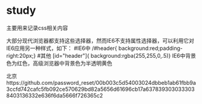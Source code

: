 # study
主要用来记录css相关内容

大部分现代浏览器都支持这些选择器，然而IE6不支持属性选择器，可以利用它对IE6应用另一种样式，如下：
#IE6中
/#header{
background:red;padding-right:20px;}
#其他
[id="header"]{
background:rgba(255,255,0,.5)}
IE6中背景色为红色，高级浏览器中背景色为半透明黄色

北京https://github.com/password_reset/00b003c5d54003024dbbeb1ab61fbb9a3ccfd742cafc5fb092ce570629bd82a5656d61696cb17a6378393030333038403136332e636f6da5666f726365c2
